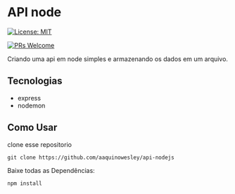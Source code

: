# API node


[![License: MIT](https://img.shields.io/badge/License-MIT-green.svg)](https://opensource.org/licenses/MIT)

[![PRs Welcome](https://img.shields.io/badge/PRs-welcome-brightgreen.svg?style=flat-square)](http://makeapullrequest.com)


Criando uma api em node simples e armazenando os dados em um arquivo.

## Tecnologias

* express
* nodemon


## Como Usar 

clone esse repositorio

```
git clone https://github.com/aaquinowesley/api-nodejs
```

Baixe todas as Dependências:

```
npm install
```